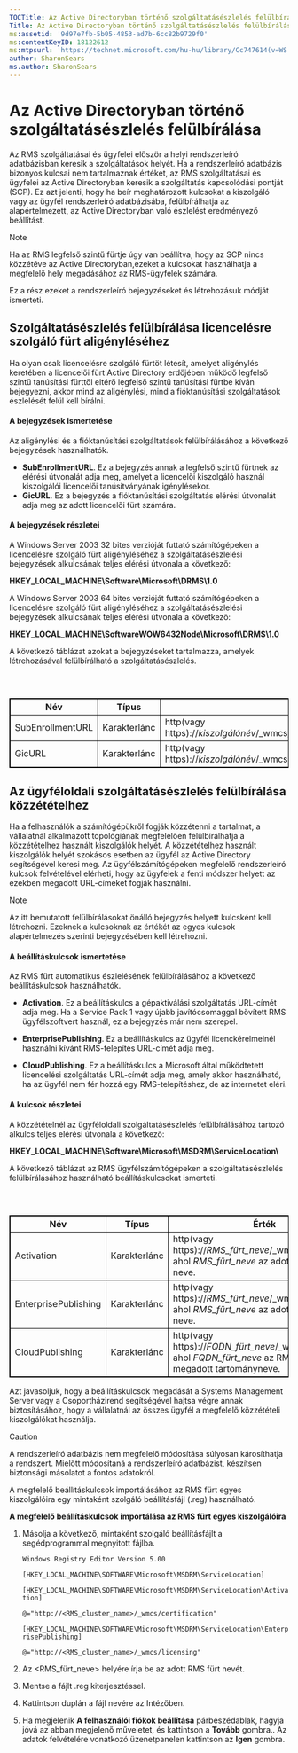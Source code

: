 ```yaml
---
TOCTitle: Az Active Directoryban történő szolgáltatásészlelés felülbírálása
Title: Az Active Directoryban történő szolgáltatásészlelés felülbírálása
ms:assetid: '9d97e7fb-5b05-4853-ad7b-6cc82b9729f0'
ms:contentKeyID: 18122612
ms:mtpsurl: 'https://technet.microsoft.com/hu-hu/library/Cc747614(v=WS.10)'
author: SharonSears
ms.author: SharonSears
---
```


Az Active Directoryban történő szolgáltatásészlelés felülbírálása
=================================================================

Az RMS szolgáltatásai és ügyfelei először a helyi rendszerleíró adatbázisban keresik a szolgáltatások helyét. Ha a rendszerleíró adatbázis bizonyos kulcsai nem tartalmaznak értéket, az RMS szolgáltatásai és ügyfelei az Active Directoryban keresik a szolgáltatás kapcsolódási pontját (SCP). Ez azt jelenti, hogy ha beír meghatározott kulcsokat a kiszolgáló vagy az ügyfél rendszerleíró adatbázisába, felülbírálhatja az alapértelmezett, az Active Directoryban való észlelést eredményező beállítást.

> [!NOTE]  
> Ha az RMS legfelső szintű fürtje úgy van beállítva, hogy az SCP nincs közzétéve az Active Directoryban,ezeket a kulcsokat használhatja a megfelelő hely megadásához az RMS-ügyfelek számára. 

Ez a rész ezeket a rendszerleíró bejegyzéseket és létrehozásuk módját ismerteti.

Szolgáltatásészlelés felülbírálása licencelésre szolgáló fürt aligényléséhez
----------------------------------------------------------------------------

Ha olyan csak licencelésre szolgáló fürtöt létesít, amelyet aligénylés keretében a licencelői fürt Active Directory erdőjében működő legfelső szintű tanúsítási fürttől eltérő legfelső szintű tanúsítási fürtbe kíván bejegyezni, akkor mind az aligénylési, mind a fióktanúsítási szolgáltatások észlelését felül kell bírálni.

#### A bejegyzések ismertetése

Az aligénylési és a fióktanúsítási szolgáltatások felülbírálásához a következő bejegyzések használhatók.

-   **SubEnrollmentURL**. Ez a bejegyzés annak a legfelső szintű fürtnek az elérési útvonalát adja meg, amelyet a licencelői kiszolgáló használ kiszolgálói licencelői tanúsítványának igénylésekor.
-   **GicURL**. Ez a bejegyzés a fióktanúsítási szolgáltatás elérési útvonalát adja meg az adott licencelői fürt számára.

#### A bejegyzések részletei

A Windows Server 2003 32 bites verzióját futtató számítógépeken a licencelésre szolgáló fürt aligényléséhez a szolgáltatásészlelési bejegyzések alkulcsának teljes elérési útvonala a következő:

**HKEY\_LOCAL\_MACHINE\\Software\\Microsoft\\DRMS\\1.0**

A Windows Server 2003 64 bites verzióját futtató számítógépeken a licencelésre szolgáló fürt aligényléséhez a szolgáltatásészlelési bejegyzések alkulcsának teljes elérési útvonala a következő:

**HKEY\_LOCAL\_MACHINE\\SoftwareWOW6432Node\\Microsoft\\DRMS\\1.0**

A következő táblázat azokat a bejegyzéseket tartalmazza, amelyek létrehozásával felülbírálható a szolgáltatásészlelés.

###  

 
<p> </p>
<table style="border:1px solid black;">
<colgroup>
<col width="33%" />
<col width="33%" />
<col width="33%" />
</colgroup>
<thead>
<tr class="header">
<th style="border:1px solid black;" >Név</th>
<th style="border:1px solid black;" >Típus</th>
<th style="border:1px solid black;" >Érték</th>
</tr>
</thead>
<tbody>
<tr class="odd">
<td style="border:1px solid black;">SubEnrollmentURL</td>
<td style="border:1px solid black;">Karakterlánc</td>
<td style="border:1px solid black;">http(vagy https)://<em>kiszolgálónév</em>/_wmcs/certification/subenrollservice.asmx</td>
</tr>
<tr class="even">
<td style="border:1px solid black;">GicURL</td>
<td style="border:1px solid black;">Karakterlánc</td>
<td style="border:1px solid black;">http(vagy https)://<em>kiszolgálónév</em>/_wmcs/certification/certification.asmx</td>
</tr>
</tbody>
</table>
  
Az ügyféloldali szolgáltatásészlelés felülbírálása közzétételhez  
----------------------------------------------------------------
  
Ha a felhasználók a számítógépükről fogják közzétenni a tartalmat, a vállalatnál alkalmazott topológiának megfelelően felülbírálhatja a közzétételhez használt kiszolgálók helyét. A közzétételhez használt kiszolgálók helyét szokásos esetben az ügyfél az Active Directory segítségével keresi meg. Az ügyfélszámítógépeken megfelelő rendszerleíró kulcsok felvételével elérheti, hogy az ügyfelek a fenti módszer helyett az ezekben megadott URL-címeket fogják használni.
  
> [!NOTE]  
> Az itt bemutatott felülbírálásokat önálló bejegyzés helyett kulcsként kell létrehozni. Ezeknek a kulcsoknak az értékét az egyes kulcsok alapértelmezés szerinti bejegyzésében kell létrehozni. 
  
#### A beállításkulcsok ismertetése
  
Az RMS fürt automatikus észlelésének felülbírálásához a következő beállításkulcsok használhatók.
  
-   **Activation**. Ez a beállításkulcs a gépaktiválási szolgáltatás URL-címét adja meg. Ha a Service Pack 1 vagy újabb javítócsomaggal bővített RMS ügyfélszoftvert használ, ez a bejegyzés már nem szerepel.  

-   **EnterprisePublishing**. Ez a beállításkulcs az ügyfél licenckérelmeinél használni kívánt RMS-telepítés URL-címét adja meg.  

-   **CloudPublishing**. Ez a beállításkulcs a Microsoft által működtetett licencelési szolgáltatás URL-címét adja meg, amely akkor használható, ha az ügyfél nem fér hozzá egy RMS-telepítéshez, de az internetet eléri.
  
#### A kulcsok részletei
  
A közzétételnél az ügyféloldali szolgáltatásészlelés felülbírálásához tartozó alkulcs teljes elérési útvonala a következő:
  
**HKEY\_LOCAL\_MACHINE\\Software\\Microsoft\\MSDRM\\ServiceLocation\\**
  
A következő táblázat az RMS ügyfélszámítógépeken a szolgáltatásészlelés felülbírálásához használható beállításkulcsokat ismerteti.
  
###  

 
<p> </p>
<table style="border:1px solid black;">
<colgroup>
<col width="33%" />
<col width="33%" />
<col width="33%" />
</colgroup>
<thead>
<tr class="header">
<th style="border:1px solid black;" >Név</th>
<th style="border:1px solid black;" >Típus</th>
<th style="border:1px solid black;" >Érték</th>
</tr>
</thead>
<tbody>
<tr class="odd">
<td style="border:1px solid black;">Activation</td>
<td style="border:1px solid black;">Karakterlánc</td>
<td style="border:1px solid black;">http(vagy https)://<em>RMS_fürt_neve</em>/_wmcs/Certification ahol <em>RMS_fürt_neve</em> az adott RMS fürt neve.</td>
</tr>
<tr class="even">
<td style="border:1px solid black;">EnterprisePublishing</td>
<td style="border:1px solid black;">Karakterlánc</td>
<td style="border:1px solid black;">http(vagy https)://<em>RMS_fürt_neve</em>/_wmcs/Licensing ahol <em>RMS_fürt_neve</em> az adott RMS fürt neve.</td>
</tr>
<tr class="odd">
<td style="border:1px solid black;">CloudPublishing</td>
<td style="border:1px solid black;">Karakterlánc</td>
<td style="border:1px solid black;">http(vagy https)://<em>FQDN_fürt_neve</em>/_wmcs/Licensing ahol <em>FQDN_fürt_neve</em> az RMS fürt teljesen megadott tartományneve.</td>
</tr>
</tbody>
</table>
  
Azt javasoljuk, hogy a beállításkulcsok megadását a Systems Management Server vagy a Csoportházirend segítségével hajtsa végre annak biztosításához, hogy a vállalatnál az összes ügyfél a megfelelő közzétételi kiszolgálókat használja.
  
> [!CAUTION]  
> A rendszerleíró adatbázis nem megfelelő módosítása súlyosan károsíthatja a rendszert. Mielőtt módosítaná a rendszerleíró adatbázist, készítsen biztonsági másolatot a fontos adatokról. 
  
A megfelelő beállításkulcsok importálásához az RMS fürt egyes kiszolgálóira egy mintaként szolgáló beállításfájl (.reg) használható.
  
**A megfelelő beállításkulcsok importálása az RMS fürt egyes kiszolgálóira**  
1.  Másolja a következő, mintaként szolgáló beállításfájlt a segédprogrammal megnyitott fájlba.
  
    `Windows Registry Editor Version 5.00`
  
    `[HKEY_LOCAL_MACHINE\SOFTWARE\Microsoft\MSDRM\ServiceLocation]`
  
    `[HKEY_LOCAL_MACHINE\SOFTWARE\Microsoft\MSDRM\ServiceLocation\Activation]`
  
    `@="http://<RMS_cluster_name>/_wmcs/certification"`
  
    `[HKEY_LOCAL_MACHINE\SOFTWARE\Microsoft\MSDRM\ServiceLocation\EnterprisePublishing]`
  
    `@="http://<RMS_cluster_name>/_wmcs/licensing"`
  
2.  Az &lt;RMS\_fürt\_neve&gt; helyére írja be az adott RMS fürt nevét.
  
3.  Mentse a fájlt .reg kiterjesztéssel.
  
4.  Kattintson duplán a fájl nevére az Intézőben.
  
5.  Ha megjelenik **A felhasználói fiókok beállítása** párbeszédablak, hagyja jóvá az abban megjelenő műveletet, és kattintson a **Tovább** gombra.. Az adatok felvételére vonatkozó üzenetpanelen kattintson az **Igen** gombra.
